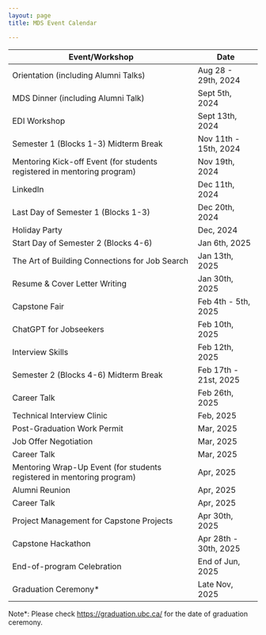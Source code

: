 ```yaml
---
layout: page
title: MDS Event Calendar

---
```


| Event/Workshop | Date |
|-------|------|
| Orientation (including Alumni Talks) |  Aug 28 - 29th, 2024 |
| MDS Dinner (including Alumni Talk) | Sept 5th, 2024 |
|EDI Workshop                                                           |Sept 13th, 2024    |
|Semester 1 (Blocks 1-3) Midterm Break                                  |Nov 11th - 15th, 2024|
|Mentoring Kick-off Event (for students registered in mentoring program)|Nov 19th, 2024  |
|LinkedIn                                                               |Dec 11th, 2024   |
|Last Day of Semester 1 (Blocks 1-3)                                    |Dec 20th, 2024     |
|Holiday Party                                                          |Dec, 2024          |
|Start Day of Semester 2 (Blocks 4-6)                                   |Jan 6th, 2025      |
|The Art of Building Connections for Job Search                         |Jan 13th, 2025   |
|Resume & Cover Letter Writing                                          |Jan 30th, 2025   |
|Capstone Fair                                                          |Feb 4th - 5th, 2025  |
|ChatGPT for Jobseekers                                                 |Feb 10th, 2025  |
|Interview Skills                                                       |Feb 12th, 2025  |
|Semester 2 (Blocks 4-6) Midterm Break                                  |Feb 17th - 21st, 2025|
|Career Talk                                                            |Feb 26th, 2025  |
|Technical Interview Clinic                                             |Feb, 2025          |
|Post-Graduation Work Permit                                            |Mar, 2025          |
|Job Offer Negotiation                                                  |Mar, 2025          |
|Career Talk                                                            |Mar, 2025          |
|Mentoring Wrap-Up Event (for students registered in mentoring program) |Apr, 2025          |
|Alumni Reunion                                                         |Apr, 2025          |
|Career Talk                                                            |Apr, 2025          |
|Project Management for Capstone Projects                               |Apr 30th, 2025     |
|Capstone Hackathon                                                     |Apr 28th - 30th, 2025|
|End-of-program Celebration                                             |End of Jun, 2025   |
|Graduation Ceremony*                                                   |Late Nov, 2025     |

Note\*: Please check https://graduation.ubc.ca/ for the date of graduation ceremony.